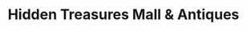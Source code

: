 ---
title: "Hidden Treasures Mall & Antiques"
url: /loves-park/hidden-treasures-mall-und-antiques/
shop: Antiquitäten
---